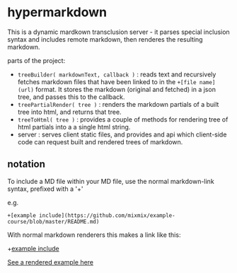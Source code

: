 # hypermarkdown

This is a dynamic mardkown transclusion server - it parses special inclusion syntax and includes remote markdown, then renderes the resulting markdown.

parts of the project: 

- `treeBuilder( markdownText, callback )` : reads text and recursively fetches markdown files that have been linked to in the `+[file name](url)` format. It stores the markdown (original and fetched) in a json tree, and passes this to the callback.
- `treePartialRender( tree )` : renders the markdown partials of a built tree into html, and returns that tree.
- `treeToHtml( tree )` : provides a couple of methods for rendering tree of html partials into a a single html string.
- server : serves client static files, and provides and api which client-side code can request built and rendered trees of markdown.

## notation

To include a MD file within your MD file, use the normal markdown-link syntax, prefixed with a '+'

e.g.  
```
+[example include](https://github.com/mixmix/example-course/blob/master/README.md)
```

With normal markdown renderers this makes a link like this: 

+[example include](https://github.com/mixmix/example-course/blob/master/README.md)

[See a rendered example here](https://hypermarkdown.herokuapp.com/?source=https://github.com/mixmix/cultural_modules/blob/master/recipes/small_group_process.md)

